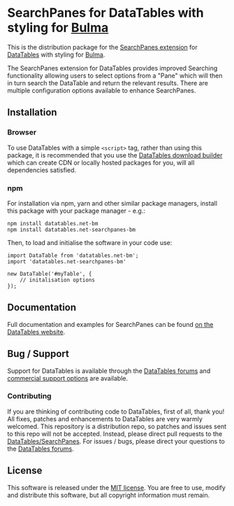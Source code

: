 # SearchPanes for DataTables with styling for [Bulma](https://bulma.io/)

This is the distribution package for the [SearchPanes extension](https://datatables.net/extensions/searchpanes) for [DataTables](https://datatables.net/) with styling for [Bulma](https://bulma.io/).

The SearchPanes extension for DataTables provides improved Searching functionality allowing users to select options from a "Pane" which will then in turn search the DataTable and return the relevant results. There are multiple configuration options available to enhance SearchPanes.


## Installation

### Browser

To use DataTables with a simple `<script>` tag, rather than using this package, it is recommended that you use the [DataTables download builder](//datatables.net/download) which can create CDN or locally hosted packages for you, will all dependencies satisfied.

### npm

For installation via npm, yarn and other similar package managers, install this package with your package manager - e.g.:

```
npm install datatables.net-bm
npm install datatables.net-searchpanes-bm
```

Then, to load and initialise the software in your code use:

```
import DataTable from 'datatables.net-bm';
import 'datatables.net-searchpanes-bm'

new DataTable('#myTable', {
    // initalisation options
});
```


## Documentation

Full documentation and examples for SearchPanes can be found [on the DataTables website](https://datatables.net/extensions/searchpanes).


## Bug / Support

Support for DataTables is available through the [DataTables forums](//datatables.net/forums) and [commercial support options](//datatables.net/support) are available.

### Contributing

If you are thinking of contributing code to DataTables, first of all, thank you! All fixes, patches and enhancements to DataTables are very warmly welcomed. This repository is a distribution repo, so patches and issues sent to this repo will not be accepted. Instead, please direct pull requests to the [DataTables/SearchPanes](http://github.com/DataTables/SearchPanes). For issues / bugs, please direct your questions to the [DataTables forums](//datatables.net/forums).


## License

This software is released under the [MIT license](//datatables.net/license). You are free to use, modify and distribute this software, but all copyright information must remain.

